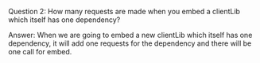 Question 2: How many requests are made when you embed a clientLib which itself has one dependency?

Answer: When we are going to embed a new clientLib which itself has one dependency, it will add one requests for the dependency and there will be one call for embed.
